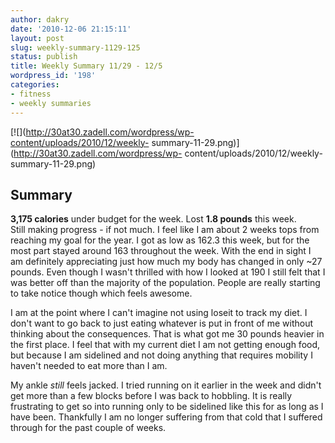 ```yaml
---
author: dakry
date: '2010-12-06 21:15:11'
layout: post
slug: weekly-summary-1129-125
status: publish
title: Weekly Summary 11/29 - 12/5
wordpress_id: '198'
categories:
- fitness
- weekly summaries
---
```


[![](http://30at30.zadell.com/wordpress/wp-content/uploads/2010/12/weekly-
summary-11-29.png)](http://30at30.zadell.com/wordpress/wp-
content/uploads/2010/12/weekly-summary-11-29.png)

## Summary

**3,175 calories** under budget for the week. Lost **1.8 pounds** this week.  
Still making progress - if not much. I feel like I am about 2 weeks tops from
reaching my goal for the year. I got as low as 162.3 this week, but for the
most part stayed around 163 throughout the week. With the end in sight I am
definitely appreciating just how much my body has changed in only ~27 pounds.
Even though I wasn't thrilled with how I looked at 190 I still felt that I was
better off than the majority of the population. People are really starting to
take notice though which feels awesome.

I am at the point where I can't imagine not using loseit to track my diet. I
don't want to go back to just eating whatever is put in front of me without
thinking about the consequences. That is what got me 30 pounds heavier in the
first place. I feel that with my current diet I am not getting enough food,
but because I am sidelined and not doing anything that requires mobility I
haven't needed to eat more than I am.

My ankle _still_ feels jacked. I tried running on it earlier in the week and
didn't get more than a few blocks before I was back to hobbling. It is really
frustrating to get so into running only to be sidelined like this for as long
as I have been. Thankfully I am no longer suffering from that cold that I
suffered through for the past couple of weeks.

